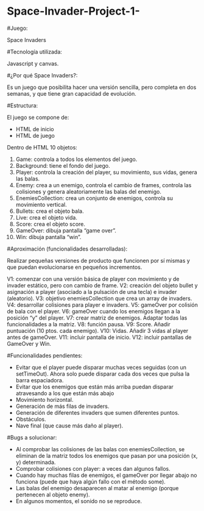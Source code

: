 # Space-Invader-Project-1-

#Juego:

Space Invaders

#Tecnología utilizada:

Javascript y canvas.

#¿Por qué Space Invaders?:

Es un juego que posibilita hacer una versión sencilla, pero completa en dos semanas, y que
tiene gran capacidad de evolución.

#Estructura:

El juego se compone de:
- HTML de inicio
- HTML de juego

Dentro de HTML 10 objetos:
1. Game: controla a todos los elementos del juego.
2. Background: tiene el fondo del juego.
3. Player: controla la creación del player, su movimiento, sus vidas, genera las balas.
4. Enemy: crea a un enemigo, controla el cambio de frames, controla las colisiones y
genera aleatoriamente las balas del enemigo.
5. EnemiesCollection: crea un conjunto de enemigos, controla su movimiento vertical.
6. Bullets: crea el objeto bala.
7. Live: crea el objeto vida.
8. Score: crea el objeto score.
9. GameOver: dibuja pantalla “game over”.
10. Win: dibuja pantalla “win”.

#Aproximación (funcionalidades desarrolladas):

Realizar pequeñas versiones de producto que funcionen por sí mismas y que puedan
evolucionarse en pequeños incrementos.

V1: comenzar con una versión básica de player con movimiento y de invader estático, pero con
cambio de frame.
V2: creación del objeto bullet y asignación a player (asociado a la pulsación de una tecla) e
invader (aleatorio).
V3: objetivo enemiesCollection que crea un array de invaders.
V4: desarrollar colisiones para player e invaders.
V5: gameOver por colisión de bala con el player.
V6: gameOver cuando los enemigos llegan a la posición “y” del player.
V7: crear matriz de enemigos. Adaptar todas las funcionalidades a la matriz.
V8: función pausa.
V9: Score. Añadir puntuación (10 ptos. cada enemigo).
V10: Vidas. Añadir 3 vidas al player antes de gameOver.
V11: incluir pantalla de inicio.
V12: incluir pantallas de GameOver y Win.

#Funcionalidades pendientes:

- Evitar que el player puede disparar muchas veces seguidas (con un setTimeOut). Ahora
solo puede disparar cada dos veces que pulsa la barra espaciadora.
- Evitar que los enemigos que están más arriba puedan disparar atravesando a los que
están más abajo
- Movimiento horizontal.
- Generación de más filas de invaders.
- Generación de diferentes invaders que sumen diferentes puntos.
- Obstáculos.
- Nave final (que cause más daño al player).

#Bugs a solucionar:

- Al comprobar las colisiones de las balas con enemiesCollection, se eliminan de la
matriz todos los enemigos que pasan por una posición (x, y) determinada.
- Comprobar colisiones con player: a veces dan algunos fallos.
- Cuando hay muchas filas de enemigos, el gameOver por llegar abajo no funciona
(puede que haya algún fallo con el método some).
- Las balas del enemigo desaparecen al matar al enemigo (porque pertenecen al objeto
enemy).
- En algunos momentos, el sonido no se reproduce.
